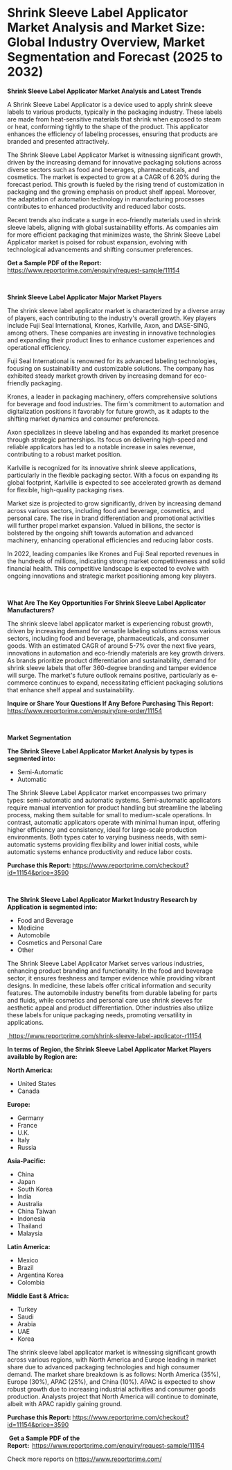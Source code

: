 <p><h1>Shrink Sleeve Label Applicator Market Analysis and Market Size: Global Industry Overview, Market Segmentation and Forecast (2025 to 2032)</h1></p><p><strong>Shrink Sleeve Label Applicator Market Analysis and Latest Trends</strong></p>
<p><p>A Shrink Sleeve Label Applicator is a device used to apply shrink sleeve labels to various products, typically in the packaging industry. These labels are made from heat-sensitive materials that shrink when exposed to steam or heat, conforming tightly to the shape of the product. This applicator enhances the efficiency of labeling processes, ensuring that products are branded and presented attractively.</p><p>The Shrink Sleeve Label Applicator Market is witnessing significant growth, driven by the increasing demand for innovative packaging solutions across diverse sectors such as food and beverages, pharmaceuticals, and cosmetics. The market is expected to grow at a CAGR of 6.20% during the forecast period. This growth is fueled by the rising trend of customization in packaging and the growing emphasis on product shelf appeal. Moreover, the adaptation of automation technology in manufacturing processes contributes to enhanced productivity and reduced labor costs.</p><p>Recent trends also indicate a surge in eco-friendly materials used in shrink sleeve labels, aligning with global sustainability efforts. As companies aim for more efficient packaging that minimizes waste, the Shrink Sleeve Label Applicator market is poised for robust expansion, evolving with technological advancements and shifting consumer preferences.</p></p>
<p><strong>Get a Sample PDF of the Report:&nbsp;</strong> <a href="https://www.reportprime.com/enquiry/request-sample/11154?utm_campaign=3194&utm_medium=2&utm_source=Github&utm_content=ia&utm_term=20032025&utm_id=shrink-sleeve-label-applicator">https://www.reportprime.com/enquiry/request-sample/11154</a></p>
<p>&nbsp;</p>
<p><strong>Shrink Sleeve Label Applicator Major Market Players</strong></p>
<p><p>The shrink sleeve label applicator market is characterized by a diverse array of players, each contributing to the industry's overall growth. Key players include Fuji Seal International, Krones, Karlville, Axon, and DASE-SING, among others. These companies are investing in innovative technologies and expanding their product lines to enhance customer experiences and operational efficiency.</p><p>Fuji Seal International is renowned for its advanced labeling technologies, focusing on sustainability and customizable solutions. The company has exhibited steady market growth driven by increasing demand for eco-friendly packaging.</p><p>Krones, a leader in packaging machinery, offers comprehensive solutions for beverage and food industries. The firm's commitment to automation and digitalization positions it favorably for future growth, as it adapts to the shifting market dynamics and consumer preferences. </p><p>Axon specializes in sleeve labeling and has expanded its market presence through strategic partnerships. Its focus on delivering high-speed and reliable applicators has led to a notable increase in sales revenue, contributing to a robust market position.</p><p>Karlville is recognized for its innovative shrink sleeve applications, particularly in the flexible packaging sector. With a focus on expanding its global footprint, Karlville is expected to see accelerated growth as demand for flexible, high-quality packaging rises.</p><p>Market size is projected to grow significantly, driven by increasing demand across various sectors, including food and beverage, cosmetics, and personal care. The rise in brand differentiation and promotional activities will further propel market expansion. Valued in billions, the sector is bolstered by the ongoing shift towards automation and advanced machinery, enhancing operational efficiencies and reducing labor costs.</p><p>In 2022, leading companies like Krones and Fuji Seal reported revenues in the hundreds of millions, indicating strong market competitiveness and solid financial health. This competitive landscape is expected to evolve with ongoing innovations and strategic market positioning among key players.</p></p>
<p>&nbsp;</p>
<p><strong>What Are The Key Opportunities For Shrink Sleeve Label Applicator Manufacturers?</strong></p>
<p><p>The shrink sleeve label applicator market is experiencing robust growth, driven by increasing demand for versatile labeling solutions across various sectors, including food and beverage, pharmaceuticals, and consumer goods. With an estimated CAGR of around 5-7% over the next five years, innovations in automation and eco-friendly materials are key growth drivers. As brands prioritize product differentiation and sustainability, demand for shrink sleeve labels that offer 360-degree branding and tamper evidence will surge. The market's future outlook remains positive, particularly as e-commerce continues to expand, necessitating efficient packaging solutions that enhance shelf appeal and sustainability.</p></p>
<p><strong>Inquire or Share Your Questions If Any Before Purchasing This Report:</strong> <a href="https://www.reportprime.com/enquiry/pre-order/11154?utm_campaign=3194&utm_medium=2&utm_source=Github&utm_content=ia&utm_term=20032025&utm_id=shrink-sleeve-label-applicator">https://www.reportprime.com/enquiry/pre-order/11154</a></p>
<p>&nbsp;</p>
<p><strong>Market Segmentation</strong></p>
<p><strong>The Shrink Sleeve Label Applicator Market Analysis by types is segmented into:</strong></p>
<p><ul><li>Semi-Automatic</li><li>Automatic</li></ul></p>
<p><p>The Shrink Sleeve Label Applicator market encompasses two primary types: semi-automatic and automatic systems. Semi-automatic applicators require manual intervention for product handling but streamline the labeling process, making them suitable for small to medium-scale operations. In contrast, automatic applicators operate with minimal human input, offering higher efficiency and consistency, ideal for large-scale production environments. Both types cater to varying business needs, with semi-automatic systems providing flexibility and lower initial costs, while automatic systems enhance productivity and reduce labor costs.</p></p>
<p><strong>Purchase this Report:&nbsp;</strong><a href="https://www.reportprime.com/checkout?id=11154&price=3590&utm_campaign=3194&utm_medium=2&utm_source=Github&utm_content=ia&utm_term=20032025&utm_id=shrink-sleeve-label-applicator">https://www.reportprime.com/checkout?id=11154&price=3590</a></p>
<p>&nbsp;</p>
<p><strong>The Shrink Sleeve Label Applicator Market Industry Research by Application is segmented into:</strong></p>
<p><ul><li>Food and Beverage</li><li>Medicine</li><li>Automobile</li><li>Cosmetics and Personal Care</li><li>Other</li></ul></p>
<p><p>The Shrink Sleeve Label Applicator Market serves various industries, enhancing product branding and functionality. In the food and beverage sector, it ensures freshness and tamper evidence while providing vibrant designs. In medicine, these labels offer critical information and security features. The automobile industry benefits from durable labeling for parts and fluids, while cosmetics and personal care use shrink sleeves for aesthetic appeal and product differentiation. Other industries also utilize these labels for unique packaging needs, promoting versatility in applications.</p></p>
<p><a href="https://www.reportprime.com/shrink-sleeve-label-applicator-r11154?utm_campaign=3194&utm_medium=2&utm_source=Github&utm_content=ia&utm_term=20032025&utm_id=shrink-sleeve-label-applicator">&nbsp;https://www.reportprime.com/shrink-sleeve-label-applicator-r11154</a></p>
<p><strong>In terms of Region, the Shrink Sleeve Label Applicator Market Players available by Region are:</strong></p>
<p>
    <p> <strong> North America: </strong>
        <ul>
            <li>United States</li>
            <li>Canada</li>
        </ul>
        </p> 
    <p> <strong> Europe: </strong>
        <ul>
            <li>Germany</li>
            <li>France</li>
            <li>U.K.</li>
            <li>Italy</li>
            <li>Russia</li>
        </ul>
        </p> 
    <p> <strong> Asia-Pacific: </strong>
        <ul>
            <li>China</li>
            <li>Japan</li>
            <li>South Korea</li>
            <li>India</li>
            <li>Australia</li>
            <li>China Taiwan</li>
            <li>Indonesia</li>
            <li>Thailand</li>
            <li>Malaysia</li>
        </ul>
        </p> 
    <p> <strong> Latin America: </strong>
        <ul>
            <li>Mexico</li>
            <li>Brazil</li>
            <li>Argentina Korea</li>
            <li>Colombia</li>
        </ul>
        </p> 
    <p> <strong> Middle East & Africa: </strong>
        <ul>
            <li>Turkey</li>
            <li>Saudi</li>
            <li>Arabia</li>
            <li>UAE</li>
            <li>Korea</li>
        </ul>
    </p>
    </p>
<p><p>The shrink sleeve label applicator market is witnessing significant growth across various regions, with North America and Europe leading in market share due to advanced packaging technologies and high consumer demand. The market share breakdown is as follows: North America (35%), Europe (30%), APAC (25%), and China (10%). APAC is expected to show robust growth due to increasing industrial activities and consumer goods production. Analysts project that North America will continue to dominate, albeit with APAC rapidly gaining ground.</p></p>
<p><strong>Purchase this Report: </strong><a href="https://www.reportprime.com/checkout?id=11154&price=3590&utm_campaign=3194&utm_medium=2&utm_source=Github&utm_content=ia&utm_term=20032025&utm_id=shrink-sleeve-label-applicator">https://www.reportprime.com/checkout?id=11154&price=3590</a></p>
<p>&nbsp;<strong>Get a Sample PDF of the Report:&nbsp;&nbsp;</strong><a href="https://www.reportprime.com/enquiry/request-sample/11154?utm_campaign=3194&utm_medium=2&utm_source=Github&utm_content=ia&utm_term=20032025&utm_id=shrink-sleeve-label-applicator">https://www.reportprime.com/enquiry/request-sample/11154</a></p>
<p><strong></strong></p>
<p>Check more reports on <a href="https://www.reportprime.com/?utm_campaign=3194&utm_medium=2&utm_source=Github&utm_content=ia&utm_term=20032025&utm_id=shrink-sleeve-label-applicator">https://www.reportprime.com/</a></p>